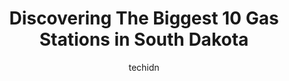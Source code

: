---
layout: ampstory
image: https://i0.wp.com/paketmu.com/wp-content/uploads/2023/06/sinclair-gas-station-0-in-south-dakota-1686372348.jpeg?resize=640,853
author: techidn
featured: false
description: Explore the diverse Gas Station scene in South Dakota, home to an incredible selection of 10 establishments catering to every taste. Whether youre in search of iconic favorites or undiscove
title: Discovering The Biggest 10 Gas Stations in South Dakota
cover:
   title: Discovering The Biggest 10 Gas Stations in South Dakota
   subtitle: RICKPATE
   background: https://paketmu.com/wp-content/uploads/2023/06/sinclair-gas-station-0-in-south-dakota-1686372348.jpeg

pages: 
 - layout: thirds
   top: <h1>#1 Pilot Travel Center</h1>
   bottom: "<p>Susan was very helpful! She went out of her way and made sure we got what we needed which was great. The customer service is 5 stars. The bathrooms were just cleaned that</p>"
   background: https://paketmu.com/wp-content/uploads/2023/06/sinclair-gas-station-1-in-south-dakota-1686372349.jpeg
   backgroundblur: true
 - layout: thirds
   top: <h1>#2 Holiday Gas Stop</h1>
   bottom: "<p>They only have 1 shower & may or may not tell you that they expect you to be out in less than 30 minutes.If you dont hurry, theyll start pounding on the door telling yo</p>"
   background: https://paketmu.com/wp-content/uploads/2023/06/sinclair-gas-station-2-in-south-dakota-1686372350.jpeg
   cta:
      link: https://paketmu.com/discovering-the-biggest-10-gas-stations-in-south-dakota/
      text: Discovering The Biggest 10 Gas Stations in South Dakota
 - layout: thirds
   top: <h1>#3 Coffee Cup Fuel Stop</h1>
   bottom: "<p>Easy 5 ⭐ for this place. Truckers need more travel stops like these. Available parking at almost any time you come here. Cheap fuel with no ethanol available. Clean res</p>"
   background: https://paketmu.com/wp-content/uploads/2023/06/sinclair-gas-station-3-in-south-dakota-1686372351.jpeg
   cta:
      link: https://paketmu.com/discovering-the-biggest-10-gas-stations-in-south-dakota/
      text: Discovering The Biggest 10 Gas Stations in South Dakota
 - layout: thirds
   top: <h1>#4 Cenex</h1>
   bottom: "<p>6764 E Colorado Blvd, Spearfish, SD 57783, United States</p>"
   background: https://images.unsplash.com/photo-1489694553447-4c9339da310d?ixlib=rb-4.0.3&ixid=MnwxMjA3fDB8MHxwaG90by1wYWdlfHx8fGVufDB8fHx8&auto=format&fit=crop&w=640&h=853&q=80
   cta:
      link: https://paketmu.com/discovering-the-biggest-10-gas-stations-in-south-dakota/
      text: Discovering The Biggest 10 Gas Stations in South Dakota
 - layout: thirds
   top: <h1>#5 Mellette Travel Plaza</h1>
   bottom: "<p>38620 SD-20, Mellette, SD 57461, United States</p>"
   background: https://images.unsplash.com/photo-1484589065579-248aad0d8b13?ixlib=rb-4.0.3&ixid=MnwxMjA3fDB8MHxwaG90by1wYWdlfHx8fGVufDB8fHx8&auto=format&fit=crop&w=640&h=853&q=80
   cta:
      link: https://paketmu.com/discovering-the-biggest-10-gas-stations-in-south-dakota/
      text: Discovering The Biggest 10 Gas Stations in South Dakota
 - layout: thirds
   top: <h1>#6 Gus Stop</h1>
   bottom: "<p>US-83, White River, SD 57579, United States</p>"
   background: https://images.unsplash.com/photo-1564951434112-64d74cc2a2d7?ixlib=rb-4.0.3&ixid=MnwxMjA3fDB8MHxwaG90by1wYWdlfHx8fGVufDB8fHx8&auto=format&fit=crop&w=640&h=853&q=80
   cta:
      link: https://paketmu.com/discovering-the-biggest-10-gas-stations-in-south-dakota/
      text: Discovering The Biggest 10 Gas Stations in South Dakota
 - layout: thirds
   top: <h1>#7 Conoco</h1>
   bottom: "<p>12600 Us Hwy 85 N, 12600 US-85, Buffalo, SD 57720, United States</p>"
   background: https://images.unsplash.com/photo-1618005182384-a83a8bd57fbe?ixlib=rb-4.0.3&ixid=MnwxMjA3fDB8MHxwaG90by1wYWdlfHx8fGVufDB8fHx8&auto=format&fit=crop&w=640&h=853&q=80
   cta:
      link: https://paketmu.com/discovering-the-biggest-10-gas-stations-in-south-dakota/
      text: Discovering The Biggest 10 Gas Stations in South Dakota
 - layout: thirds
   middle: Continue reading...
   background: https://images.unsplash.com/photo-1567360425618-1594206637d2?ixlib=rb-4.0.3&ixid=MnwxMjA3fDB8MHxwaG90by1wYWdlfHx8fGVufDB8fHx8&auto=format&fit=crop&w=640&h=853&q=80
   cta:
      link: https://paketmu.com/discovering-the-biggest-10-gas-stations-in-south-dakota/
      text: Discovering The Biggest 10 Gas Stations in South Dakota
      
---